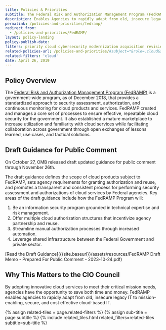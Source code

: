 ```yaml
---
title: Policies & Priorities
subtitle: The Federal Risk and Authorization Management Program (FedRAMP)
description: Enables Agencies to rapidly adapt from old, insecure legacy IT to mission-enabling, secure, and cost effective cloud-based IT.
permalink: /policies-and-priorities/fedramp/
redirect_from:
  - /policies-and-priorities/FedRAMP/
layout: policy-landing
policy-publish-date:
filters: priority cloud cybersecurity modernization acquisition revision
related-policies-url: /policies-and-priorities/#subject=*&role=.cloud&status=*
related-filters: 'cloud'
date: April 26, 2019
---
```

## Policy Overview ##
The [Federal Risk and Authorization Management Program (FedRAMP)](https://www.fedramp.gov/) is a government-wide program, as of December 2018, that provides a standardized approach to security assessment, authorization, and continuous monitoring for cloud products and services. FedRAMP created and manages a core set of processes to ensure effective, repeatable cloud security for the government. It also established a mature marketplace to increase utilization and familiarity with cloud services while facilitating collaboration across government through open exchanges of lessons learned, use cases, and tactical solutions.

## Draft Guidance for Public Comment ##
On October 27, OMB released draft updated guidance for public comment through November 26th.

The draft guidance defines the scope of cloud products subject to FedRAMP, sets agency requirements for granting authorization and reuse, and promotes a transparent and consistent process for performing security assessment and authorizations of cloud services by Federal agencies.  Key areas of the draft guidance include how the FedRAMP Program will:  

1. Be an information security program grounded in technical expertise and risk management.
2. Offer multiple cloud authorization structures that incentivize agency partnership and reuse.
3. Streamline manual authorization processes through increased automation.
4. Leverage shared infrastructure between the Federal Government and private sector.

[Read the Draft Guidance]({{site.baseurl}}/assets/resources/FedRAMP Draft Memo - Prepared For Public Comment - 2023-10-24.pdf)

## Why This Matters to the CIO Council ##
By adopting innovative cloud services to meet their critical mission needs, agencies have the opportunity to save both time and money. FedRAMP enables agencies to rapidly adapt from old, insecure legacy IT to mission-enabling, secure, and cost effective cloud-based IT.
&nbsp;

{% assign related-tiles = page.related-filters %}
{% assign sub-title = page.subtitle %}
{% include related_tiles.html  related_filters=related-tiles subtitle=sub-title %}


